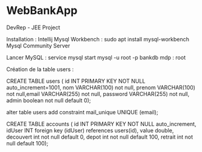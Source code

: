 # WebBankApp
DevRep - JEE Project 

Installation :
Intellij
Mysql Workbench : sudo apt install mysql-workbench
Mysql Community Server

Lancer MySQL : 
service mysql start
mysql -u root -p bankdb
mdp : root





Création de la table users :


CREATE TABLE users ( id INT PRIMARY KEY NOT NULL auto_increment=1001, nom VARCHAR(100) not null, prenom VARCHAR(100) not null,email VARCHAR(255) not null, password VARCHAR(255) not null, admin boolean not null default 0);

alter table users add constraint mail_unique UNIQUE (email);
  
CREATE TABLE accounts ( id INT PRIMARY KEY NOT NULL auto_increment, idUser INT foreign key (idUser) references users(id), value double, decouvert int not null default 0, depot int not null default 100, retrait int not null default 100);
    

